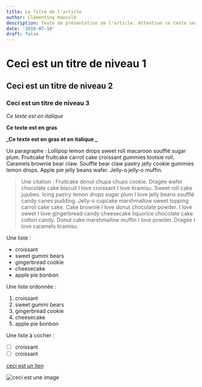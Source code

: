 ```yaml
---
title: Le Titre de l'article
author: Clémentine Haesslé
description: Texte de présentation de l'article. Attention ce texte sera visible sur la liste d'article. En général, il est bon de reprendre le premier paragraphe de l'article.
date: '2019-07-10'
draft: false
---
```


# Ceci est un titre de niveau 1

## Ceci est un titre de niveau 2

### Ceci est un titre de niveau 3

_Ce texte est en italique_

**Ce texte est en gras**

**_Ce texte est en gras et en italique _**

Un paragraphe : Lollipop lemon drops sweet roll macaroon soufflé sugar plum. Fruitcake fruitcake carrot cake croissant gummies tootsie roll. Caramels brownie bear claw. Soufflé bear claw pastry jelly cookie gummies lemon drops. Apple pie jelly beans wafer. Jelly-o jelly-o muffin.

> Une citation : Fruitcake donut chupa chups cookie. Dragée wafer chocolate cake biscuit I love croissant I love tiramisu. Sweet roll cake jujubes. Icing pastry lemon drops sugar plum I love jelly beans soufflé candy canes pudding. Jelly-o cupcake marshmallow sweet topping carrot cake cake. Cake brownie I love donut chocolate powder. I love sweet I love gingerbread candy cheesecake liquorice chocolate cake cotton candy. Donut cake marshmallow muffin I love powder. Dragée I love caramels tiramisu.

Une liste :

- croissant
- sweet gummi bears
- gingerbread cookie
- cheesecake
- apple pie bonbon

Une liste ordonnée :

1. croissant
1. sweet gummi bears
1. gingerbread cookie
1. cheesecake
1. apple pie bonbon

Une liste à cocher :

- [ ] croissant
- [ ] croissant

[ceci est un lien](https://www.google.com)

![ceci est une image](https://scontent-cdt1-1.xx.fbcdn.net/v/t1.0-9/55837900_2148825385179383_7230391956063387648_n.png?_nc_cat=101&_nc_sid=85a577&_nc_ohc=T8tsvJ5ObHQAX8Xj0lt&_nc_ht=scontent-cdt1-1.xx&oh=8858120de9abc9878caf6d22bbe7bd80&oe=5EC2E3F1)
